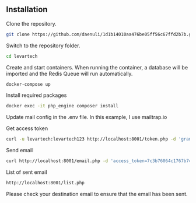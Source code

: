 ## Installation

Clone the repository.

```bash
git clone https://github.com/daenuli/1d1b14010aa476be05ff56c67ffd2b7b.git levartech
```

Switch to the repository folder.

```bash
cd levartech
```

Create and start containers. When running the container, a database will be imported and the Redis Queue will run automatically.

```bash
docker-compose up
```

Install required packages

```bash
docker exec -it php_engine composer install
```

Update mail config in the .env file. In this example, I use mailtrap.io

Get access token 

```bash
curl -u levartech:levartech123 http://localhost:8001/token.php -d 'grant_type=client_credentials'
```

Send email

```bash
curl http://localhost:8001/email.php -d 'access_token=7c3b76064c1767b7c62423a6a916ac3c10610741&email=obama@mail.com&title=Hello World&text=How are you ?'
```

List of sent email
```bash
http://localhost:8001/list.php
```

Please check your destination email to ensure that the email has been sent.